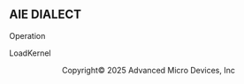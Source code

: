 ## AIE DIALECT

Operation

LoadKernel

<p align="center">Copyright&copy; 2025 Advanced Micro Devices, Inc</p>